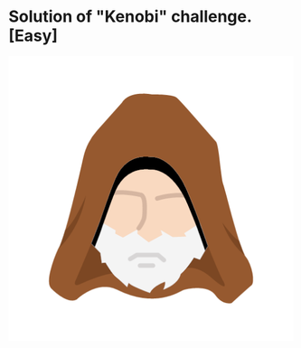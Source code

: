 # Solution of "Kenobi" challenge. [Easy]


![Kenobi](https://github.com/root-ji218at/tryhackme.com/blob/master/Kenobi/pictures/profile_pic.png)
